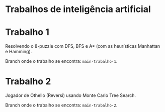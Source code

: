 # Trabalhos de inteligência artificial
# Trabalho 1
Resolvendo o 8-puzzle com DFS, BFS e A* (com as heurísticas Manhattan e Hamming).

Branch onde o trabalho se encontra: `main-trabalho-1`.

# Trabalho 2
Jogador de Othello (Reversi) usando Monte Carlo Tree Search.

Branch onde o trabalho se encontra: `main-trabalho-2`.
